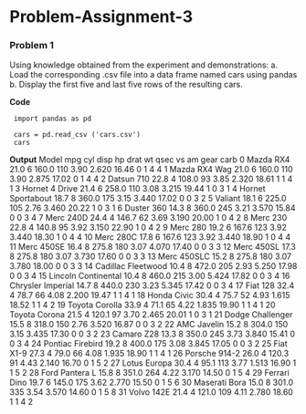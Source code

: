 # Problem-Assignment-3

### Problem 1
Using knowledge obtained from the experiment and demonstrations:
  a. Load the corresponding .csv file into a data frame named cars using pandas
  b. Display the first five and last five rows of the resulting cars.

 **Code**

     import pandas as pd

     cars = pd.read_csv ('cars.csv')
     cars
     
  **Output**
  Model  	mpg	cyl	disp	hp	drat	wt	qsec	vs	am	gear	carb
0	Mazda   RX4	21.0	6	160.0	110	3.90	2.620	16.46	0	1	4	4
1	Mazda   RX4 Wag	21.0	6	160.0	110	3.90	2.875	17.02	0	1	4	4
2	Datsun   710	22.8	4	108.0	93	3.85	2.320	18.61	1	1	4	1
3	Hornet   4 Drive	21.4	6	258.0	110	3.08	3.215	19.44	1	0	3	1
4	Hornet   Sportabout	18.7	8	360.0	175	3.15	3.440	17.02	0	0	3	2
5	Valiant	18.1	6	225.0	105	2.76	3.460	20.22	1	0	3	1
6	Duster 360	14.3	8	360.0	245	3.21	3.570	15.84	0	0	3	4
7	Merc 240D	24.4	4	146.7	62	3.69	3.190	20.00	1	0	4	2
8	Merc 230	22.8	4	140.8	95	3.92	3.150	22.90	1	0	4	2
9	Merc 280	19.2	6	167.6	123	3.92	3.440	18.30	1	0	4	4
10	Merc 280C	17.8	6	167.6	123	3.92	3.440	18.90	1	0	4	4
11	Merc 450SE	16.4	8	275.8	180	3.07	4.070	17.40	0	0	3	3
12	Merc 450SL	17.3	8	275.8	180	3.07	3.730	17.60	0	0	3	3
13	Merc 450SLC	15.2	8	275.8	180	3.07	3.780	18.00	0	0	3	3
14	Cadillac Fleetwood	10.4	8	472.0	205	2.93	5.250	17.98	0	0	3	4
15	Lincoln Continental	10.4	8	460.0	215	3.00	5.424	17.82	0	0	3	4
16	Chrysler Imperial	14.7	8	440.0	230	3.23	5.345	17.42	0	0	3	4
17	Fiat 128	32.4	4	78.7	66	4.08	2.200	19.47	1	1	4	1
18	Honda Civic	30.4	4	75.7	52	4.93	1.615	18.52	1	1	4	2
19	Toyota Corolla	33.9	4	71.1	65	4.22	1.835	19.90	1	1	4	1
20	Toyota Corona	21.5	4	120.1	97	3.70	2.465	20.01	1	0	3	1
21	Dodge Challenger	15.5	8	318.0	150	2.76	3.520	16.87	0	0	3	2
22	AMC Javelin	15.2	8	304.0	150	3.15	3.435	17.30	0	0	3	2
23	Camaro Z28	13.3	8	350.0	245	3.73	3.840	15.41	0	0	3	4
24	Pontiac Firebird	19.2	8	400.0	175	3.08	3.845	17.05	0	0	3	2
25	Fiat X1-9	27.3	4	79.0	66	4.08	1.935	18.90	1	1	4	1
26	Porsche 914-2	26.0	4	120.3	91	4.43	2.140	16.70	0	1	5	2
27	Lotus Europa	30.4	4	95.1	113	3.77	1.513	16.90	1	1	5	2
28	Ford Pantera L	15.8	8	351.0	264	4.22	3.170	14.50	0	1	5	4
29	Ferrari Dino	19.7	6	145.0	175	3.62	2.770	15.50	0	1	5	6
30	Maserati Bora	15.0	8	301.0	335	3.54	3.570	14.60	0	1	5	8
31	Volvo 142E	21.4	4	121.0	109	4.11	2.780	18.60	1	1	4	2

